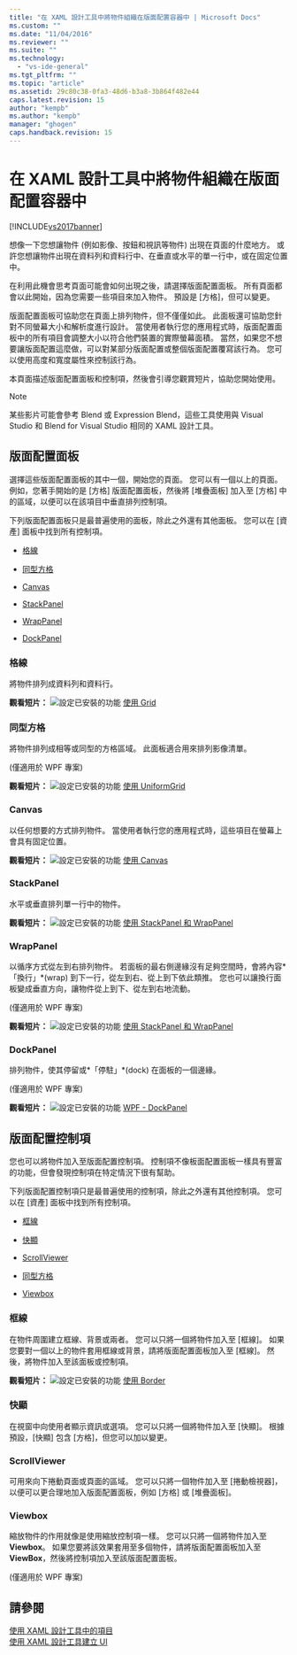 ```yaml
---
title: "在 XAML 設計工具中將物件組織在版面配置容器中 | Microsoft Docs"
ms.custom: ""
ms.date: "11/04/2016"
ms.reviewer: ""
ms.suite: ""
ms.technology: 
  - "vs-ide-general"
ms.tgt_pltfrm: ""
ms.topic: "article"
ms.assetid: 29c80c38-0fa3-48d6-b3a8-3b864f482e44
caps.latest.revision: 15
author: "kempb"
ms.author: "kempb"
manager: "ghogen"
caps.handback.revision: 15
---
```

# 在 XAML 設計工具中將物件組織在版面配置容器中
[!INCLUDE[vs2017banner](../code-quality/includes/vs2017banner.md)]

想像一下您想讓物件 \(例如影像、按鈕和視訊等物件\) 出現在頁面的什麼地方。  或許您想讓物件出現在資料列和資料行中、在垂直或水平的單一行中，或在固定位置中。  
  
 在利用此機會思考頁面可能會如何出現之後，請選擇版面配置面板。  所有頁面都會以此開始，因為您需要一些項目來加入物件。  預設是 \[方格\]，但可以變更。  
  
 版面配置面板可協助您在頁面上排列物件，但不僅僅如此。  此面板還可協助您針對不同螢幕大小和解析度進行設計。  當使用者執行您的應用程式時，版面配置面板中的所有項目會調整大小以符合他們裝置的實際螢幕面積。  當然，如果您不想要讓版面配置這麼做，可以對某部分版面配置或整個版面配置覆寫該行為。  您可以使用高度和寬度屬性來控制該行為。  
  
 本頁面描述版面配置面板和控制項，然後會引導您觀賞短片，協助您開始使用。  
  
> [!NOTE]
>  某些影片可能會參考 Blend 或 Expression Blend，這些工具使用與 Visual Studio 和 Blend for Visual Studio 相同的 XAML 設計工具。  
  
## 版面配置面板  
 選擇這些版面配置面板的其中一個，開始您的頁面。  您可以有一個以上的頁面。  例如，您著手開始的是 \[方格\] 版面配置面板，然後將 \[堆疊面板\] 加入至 \[方格\] 中的區域，以便可以在該項目中垂直排列控制項。  
  
 下列版面配置面板只是最普遍使用的面板，除此之外還有其他面板。  您可以在 \[資產\] 面板中找到所有控制項。  
  
-   [格線](#Grid)  
  
-   [同型方格](#Uniform)  
  
-   [Canvas](#Canvas)  
  
-   [StackPanel](#Stack)  
  
-   [WrapPanel](#Wrap)  
  
-   [DockPanel](#Dock)  
  
###  <a name="Grid"></a> 格線  
 將物件排列成資料列和資料行。  
  
 **觀看短片：** ![設定已安裝的功能](../designers/media/bldadminconsoleinitialconfigicon.png "BldAdminConsoleInitialConfigIcon") [使用 Grid](http://www.popscreen.com/v/6A4hj/Microsoft-Expression-Blend-Using-Grids)  
  
###  <a name="Uniform"></a> 同型方格  
 將物件排列成相等或同型的方格區域。  此面板適合用來排列影像清單。  
  
 \(僅適用於 WPF 專案\)  
  
 **觀看短片：** ![設定已安裝的功能](../designers/media/bldadminconsoleinitialconfigicon.png "BldAdminConsoleInitialConfigIcon") [使用 UniformGrid](http://www.popscreen.com/v/6A4iq/Microsoft-Expression-Blend-Working-with-a-UniformGrid)  
  
###  <a name="Canvas"></a> Canvas  
 以任何想要的方式排列物件。  當使用者執行您的應用程式時，這些項目在螢幕上會具有固定位置。  
  
 **觀看短片：** ![設定已安裝的功能](../designers/media/bldadminconsoleinitialconfigicon.png "BldAdminConsoleInitialConfigIcon") [使用 Canvas](http://www.popscreen.com/v/6A4hT/Microsoft-Expression-Blend-Working-with-the-Canvas)  
  
###  <a name="Stack"></a> StackPanel  
 水平或垂直排列單一行中的物件。  
  
 **觀看短片：** ![設定已安裝的功能](../designers/media/bldadminconsoleinitialconfigicon.png "BldAdminConsoleInitialConfigIcon") [使用 StackPanel 和 WrapPanel](http://www.popscreen.com/v/6A4i5/Microsoft-Expression-Blend-Using-the-StackPanel-and-WrapPanel)  
  
###  <a name="Wrap"></a> WrapPanel  
 以循序方式從左到右排列物件。  若面板的最右側邊緣沒有足夠空間時，會將內容*「換行」*\(wrap\) 到下一行，從左到右、從上到下依此類推。  您也可以讓換行面板變成垂直方向，讓物件從上到下、從左到右地流動。  
  
 \(僅適用於 WPF 專案\)  
  
 **觀看短片：** ![設定已安裝的功能](../designers/media/bldadminconsoleinitialconfigicon.png "BldAdminConsoleInitialConfigIcon") [使用 StackPanel 和 WrapPanel](http://www.popscreen.com/v/6A4i5/Microsoft-Expression-Blend-Using-the-StackPanel-and-WrapPanel)  
  
###  <a name="Dock"></a> DockPanel  
 排列物件，使其停留或*「停駐」*\(dock\) 在面板的一個邊緣。  
  
 \(僅適用於 WPF 專案\)  
  
 **觀看短片：** ![設定已安裝的功能](../designers/media/bldadminconsoleinitialconfigicon.png "BldAdminConsoleInitialConfigIcon") [WPF \- DockPanel](https://www.youtube.com/watch?v=EBH_OIM-zPo)  
  
## 版面配置控制項  
 您也可以將物件加入至版面配置控制項。  控制項不像板面配置面板一樣具有豐富的功能，但會發現控制項在特定情況下很有幫助。  
  
 下列版面配置控制項只是最普遍使用的控制項，除此之外還有其他控制項。  您可以在 \[資產\] 面板中找到所有控制項。  
  
-   [框線](#Border)  
  
-   [快顯](#Popup)  
  
-   [ScrollViewer](#Scroll)  
  
-   [同型方格](#Uniform)  
  
-   [Viewbox](#View)  
  
###  <a name="Border"></a> 框線  
 在物件周圍建立框線、背景或兩者。  您可以只將一個將物件加入至 \[框線\]。  如果您要對一個以上的物件套用框線或背景，請將版面配置面板加入至 \[框線\]。  然後，將物件加入至該面板或控制項。  
  
 **觀看短片：** ![設定已安裝的功能](../designers/media/bldadminconsoleinitialconfigicon.png "BldAdminConsoleInitialConfigIcon") [使用 Border](http://www.popscreen.com/v/6A4hB/Microsoft-Expression-Blend-Working-with-Borders)  
  
###  <a name="Popup"></a> 快顯  
 在視窗中向使用者顯示資訊或選項。  您可以只將一個將物件加入至 \[快顯\]。  根據預設，\[快顯\] 包含 \[方格\]，但您可以加以變更。  
  
###  <a name="Scroll"></a> ScrollViewer  
 可用來向下捲動頁面或頁面的區域。  您可以只將一個物件加入至 \[捲動檢視器\]，以便可以更合理地加入版面配置面板，例如 \[方格\] 或 \[堆疊面板\]。  
  
###  <a name="View"></a> Viewbox  
 縮放物件的作用就像是使用縮放控制項一樣。  您可以只將一個將物件加入至 **Viewbox**。  如果您要將該效果套用至多個物件，請將版面配置面板加入至 **ViewBox**，然後將控制項加入至該版面配置面板。  
  
 \(僅適用於 WPF 專案\)  
  
## 請參閱  
 [使用 XAML 設計工具中的項目](../designers/working-with-elements-in-xaml-designer.md)   
 [使用 XAML 設計工具建立 UI](../designers/creating-a-ui-by-using-xaml-designer-in-visual-studio.md)